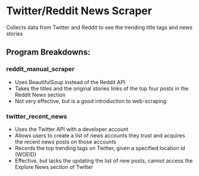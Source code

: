 # Twitter/Reddit News Scraper
Collects data from Twitter and Reddit to see the trending title tags and news stories

## Program Breakdowns:
### reddit_manual_scraper
- Uses BeautifulSoup instead of the Reddit API
- Takes the titles and the original stories links of the top four posts in the Reddit News section
- Not very effective, but is a good introduction to web-scraping
### twitter_recent_news
- Uses the Twitter API with a developer account
- Allows users to create a list of news accounts they trust and acquires the recent news posts on those accounts
- Records the top trending tags on Twitter, given a specified location id (WOEID)
- Effective, but lacks the updating the list of new posts, cannot access the Explore News section of Twitter
